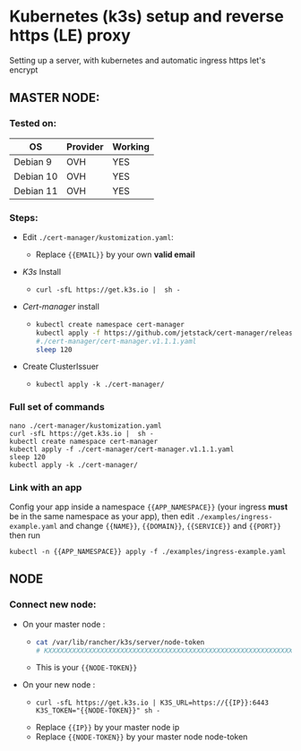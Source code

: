 # Kubernetes (k3s) setup and reverse https (LE) proxy

Setting up a server, with kubernetes and automatic ingress https let's encrypt

## MASTER NODE:

### Tested on:

  |OS|Provider|Working|
  |-|-|-|
  |Debian 9|OVH|YES|
  |Debian 10|OVH|YES|
  |Debian 11|OVH|YES|

### Steps:

  * Edit `./cert-manager/kustomization.yaml`:
     * Replace `{{EMAIL}}` by your own **valid email**

  * *K3s* Install
     * ```
       curl -sfL https://get.k3s.io |  sh -
       ```

  * *Cert-manager* install
     * ```bash
       kubectl create namespace cert-manager
       kubectl apply -f https://github.com/jetstack/cert-manager/releases/download/v1.1.1/cert-manager.yaml 
       #./cert-manager/cert-manager.v1.1.1.yaml
       sleep 120
       ```

  * Create ClusterIssuer
     * ```
       kubectl apply -k ./cert-manager/
       ```



### Full set of commands
  
  ```
  nano ./cert-manager/kustomization.yaml
  curl -sfL https://get.k3s.io |  sh -
  kubectl create namespace cert-manager
  kubectl apply -f ./cert-manager/cert-manager.v1.1.1.yaml
  sleep 120
  kubectl apply -k ./cert-manager/
  ```
  

### Link with an app

Config your app inside a namespace `{{APP_NAMESPACE}}` (your ingress **must** be in the same namespace as your app), then edit `./examples/ingress-example.yaml` and change `{{NAME}}`, `{{DOMAIN}}`, `{{SERVICE}}` and `{{PORT}}` then run

```
kubectl -n {{APP_NAMESPACE}} apply -f ./examples/ingress-example.yaml
```

## NODE


### Connect new node:

 * On your master node :
      * ```bash
        cat /var/lib/rancher/k3s/server/node-token
        # KXXXXXXXXXXXXXXXXXXXXXXXXXXXXXXXXXXXXXXXXXXXXXXXXXXXXXXXXXXXXXXXXXX::server:XXXXXXXXXXXXXXXXXXXXXXXXXXXXXXXX
        ```
      * This is your `{{NODE-TOKEN}}`
      
 * On your new node :
      * ```
        curl -sfL https://get.k3s.io | K3S_URL=https://{{IP}}:6443 K3S_TOKEN="{{NODE-TOKEN}}" sh -
        ```
      * Replace `{{IP}}` by your master node ip
      * Replace `{{NODE-TOKEN}}` by your master node node-token

